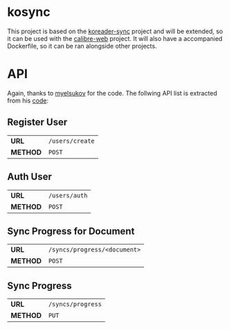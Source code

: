 # kosync

This project is based on the [koreader-sync](https://github.com/myelsukov/koreader-sync) project and will be extended, so it can be used with the [calibre-web](https://github.com/janeczku/calibre-web) project. It will also have a accompanied Dockerfile, so it can be ran alongside other projects.

# API

Again, thanks to [myelsukov](https://github.com/myelsukov) for the code.
The follwing API list is extracted from his [code](https://github.com/myelsukov/koreader-sync/blob/master/koreader-flask.py):

## Register User

|               |                   |
|---------------|-------------------|
| **URL**       | `/users/create`   |
| **METHOD**    | `POST`            |

## Auth User

|               |                   |
|---------------|-------------------|
| **URL**       | `/users/auth`     |
| **METHOD**    | `POST`            |

## Sync Progress for Document

|               |                               |
|---------------|-------------------------------|
| **URL**       | `/syncs/progress/<document>`  |
| **METHOD**    | `POST`                        |

## Sync Progress

|               |                   |
|---------------|-------------------|
| **URL**       | `/syncs/progress` |
| **METHOD**    | `PUT`             |

